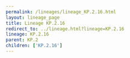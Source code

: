 ```yaml
---
permalink: /lineages/lineage_KP.2.16.html
layout: lineage_page
title: Lineage KP.2.16
redirect_to: ../lineage.html?lineage=KP.2.16
lineage: KP.2.16
parent: KP.2
children: ['KP.2.16']
---
```

